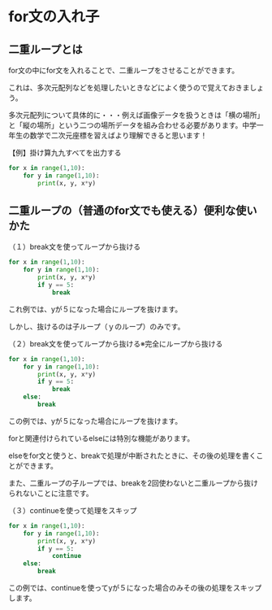 # for文の入れ子

## 二重ループとは

for文の中にfor文を入れることで、二重ループをさせることができます。

これは、多次元配列などを処理したいときなどによく使うので覚えておきましょう。

多次元配列について具体的に・・・例えば画像データを扱うときは「横の場所」と「縦の場所」という二つの場所データを組み合わせる必要があります。中学一年生の数学で二次元座標を習えばより理解できると思います！

【例】掛け算九九すべてを出力する

```python
for x in range(1,10):
    for y in range(1,10):
        print(x, y, x*y)
```

## 二重ループの（普通のfor文でも使える）便利な使いかた

（１）break文を使ってループから抜ける

```python
for x in range(1,10):
    for y in range(1,10):
        print(x, y, x*y)
        if y == 5:
            break
```

これ例では、yが５になった場合にループを抜けます。

しかし、抜けるのは子ループ（ｙのループ）のみです。

（２）break文を使ってループから抜ける※完全にループから抜ける

```python
for x in range(1,10):
    for y in range(1,10):
        print(x, y, x*y)
        if y == 5:
            break
    else:
        break
```

この例では、yが５になった場合にループを抜けます。

forと関連付けられているelseには特別な機能があります。

elseをfor文と使うと、breakで処理が中断されたときに、その後の処理を書くことができます。

また、二重ループの子ループでは、breakを2回使わないと二重ループから抜けられないことに注意です。

（３）continueを使って処理をスキップ

```python
for x in range(1,10):
    for y in range(1,10):
        print(x, y, x*y)
        if y == 5:
            continue
    else:
        break
```

この例では、continueを使ってyが５になった場合のみその後の処理をスキップします。